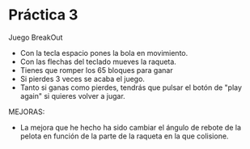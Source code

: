  # Práctica 3

Juego BreakOut
- Con la tecla espacio pones la bola en movimiento.
- Con las flechas del teclado mueves la raqueta.
- Tienes que romper los 65 bloques para ganar
- Si pierdes 3 veces se acaba el juego.
- Tanto si ganas como pierdes, tendrás que pulsar el botón de "play again" si quieres volver a jugar.

MEJORAS:
- La mejora que he hecho ha sido cambiar el ángulo de rebote de la pelota en función de la parte de la raqueta en la que colisione.